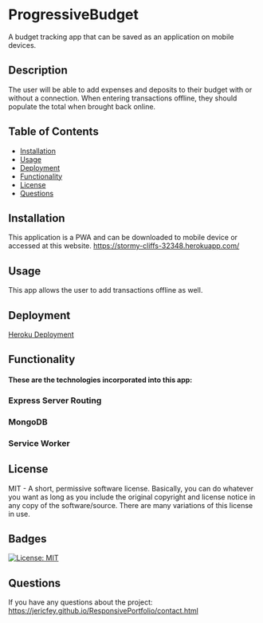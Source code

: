 # ProgressiveBudget

A budget tracking app that can be saved as an application on mobile devices. 

## Description

The user will be able to add expenses and deposits to their budget with or without a connection. When entering transactions offline, they should populate the total when brought back online.

## Table of Contents

- [Installation](#installation)
- [Usage](#usage)
- [Deployment](#Deployment)
- [Functionality](#Functionality)
- [License](#license)
- [Questions](#Questions)

## Installation

This application is a PWA and can be downloaded to mobile device or accessed at this website. 
https://stormy-cliffs-32348.herokuapp.com/ 

## Usage

This app allows the user to add transactions offline as well. 

## Deployment

[Heroku Deployment](#)

## Functionality

#### These are the technologies incorporated into this app:

### Express Server Routing

### MongoDB

### Service Worker

## License

MIT - A short, permissive software license. Basically, you can do whatever you want as long as you include the original copyright and license notice in any copy of the software/source. There are many variations of this license in use.

## Badges

[![License: MIT](https://img.shields.io/badge/License-MIT-yellow.svg)](https://opensource.org/licenses/MIT)


## Questions

If you have any questions about the project: 
https://jericfey.github.io/ResponsivePortfolio/contact.html
